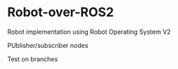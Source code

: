 # Robot-over-ROS2
Robot implementation using Robot Operating System V2

PUblisher/subscriber nodes

Test on branches